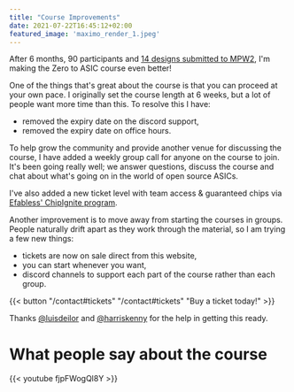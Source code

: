 ```yaml
---
title: "Course Improvements"
date: 2021-07-22T16:45:12+02:00
featured_image: 'maximo_render_1.jpeg'
---
```


After 6 months, 90 participants and [14 designs submitted to MPW2](/post/mpw2-submitted), I'm making the Zero to ASIC course even better!

One of the things that's great about the course is that you can proceed at your own pace. I originally set the course length at 6 weeks, but a lot of people want more time than this. To resolve this I have:

* removed the expiry date on the discord support,
* removed the expiry date on office hours.

To help grow the community and provide another venue for discussing the course, I have added a weekly group call for anyone on the course to join. It's been going really well; we answer questions, discuss the course and chat about what's going on in the world of open source ASICs.

I've also added a new ticket level with team access & guaranteed chips via [Efabless' ChipIgnite program](https://efabless.com/chipignite).

Another improvement is to move away from starting the courses in groups. People naturally drift apart as they work through the material, so I am trying a few new things:

* tickets are now on sale direct from this website,
* you can start whenever you want,
* discord channels to support each part of the course rather than each group.

{{< button "/contact#tickets" "/contact#tickets" "Buy a ticket today!" >}}

Thanks [@luisdeilor](https://twitter.com/luisdeilor) and  [@harriskenny](https://twitter.com/harriskenny) for the help in getting this ready. 

# What people say about the course

{{< youtube fjpFWogQl8Y >}}
